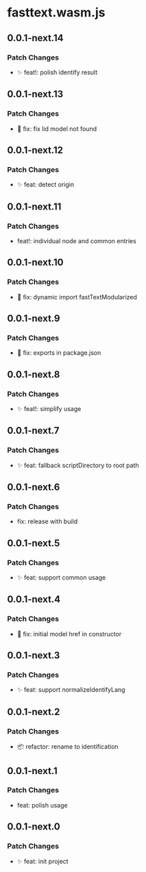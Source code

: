 # fasttext.wasm.js

## 0.0.1-next.14

### Patch Changes

- ✨ feat!: polish identify result

## 0.0.1-next.13

### Patch Changes

- 🐛 fix: fix lid model not found

## 0.0.1-next.12

### Patch Changes

- ✨ feat: detect origin

## 0.0.1-next.11

### Patch Changes

- feat!: individual node and common entries

## 0.0.1-next.10

### Patch Changes

- 🐛 fix: dynamic import fastTextModularized

## 0.0.1-next.9

### Patch Changes

- 🐛 fix: exports in package.json

## 0.0.1-next.8

### Patch Changes

- ✨ feat!: simplify usage

## 0.0.1-next.7

### Patch Changes

- ✨ feat: fallback scriptDirectory to root path

## 0.0.1-next.6

### Patch Changes

- fix: release with build

## 0.0.1-next.5

### Patch Changes

- ✨ feat: support common usage

## 0.0.1-next.4

### Patch Changes

- 🐛 fix: initial model href in constructor

## 0.0.1-next.3

### Patch Changes

- ✨ feat: support normalizeIdentifyLang

## 0.0.1-next.2

### Patch Changes

- 📦 refactor: rename to identification

## 0.0.1-next.1

### Patch Changes

- feat: polish usage

## 0.0.1-next.0

### Patch Changes

- ✨ feat: init project
